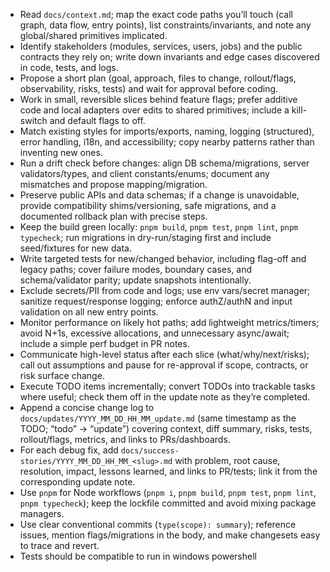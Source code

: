 * Read `docs/context.md`; map the exact code paths you’ll touch (call graph, data flow, entry points), list constraints/invariants, and note any global/shared primitives implicated.
* Identify stakeholders (modules, services, users, jobs) and the public contracts they rely on; write down invariants and edge cases discovered in code, tests, and logs.
* Propose a short plan (goal, approach, files to change, rollout/flags, observability, risks, tests) and wait for approval before coding.
* Work in small, reversible slices behind feature flags; prefer additive code and local adapters over edits to shared primitives; include a kill-switch and default flags to off.
* Match existing styles for imports/exports, naming, logging (structured), error handling, i18n, and accessibility; copy nearby patterns rather than inventing new ones.
* Run a drift check before changes: align DB schema/migrations, server validators/types, and client constants/enums; document any mismatches and propose mapping/migration.
* Preserve public APIs and data schemas; if a change is unavoidable, provide compatibility shims/versioning, safe migrations, and a documented rollback plan with precise steps.
* Keep the build green locally: `pnpm build`, `pnpm test`, `pnpm lint`, `pnpm typecheck`; run migrations in dry-run/staging first and include seed/fixtures for new data.
* Write targeted tests for new/changed behavior, including flag-off and legacy paths; cover failure modes, boundary cases, and schema/validator parity; update snapshots intentionally.
* Exclude secrets/PII from code and logs; use env vars/secret manager; sanitize request/response logging; enforce authZ/authN and input validation on all new entry points.
* Monitor performance on likely hot paths; add lightweight metrics/timers; avoid N+1s, excessive allocations, and unnecessary async/await; include a simple perf budget in PR notes.
* Communicate high-level status after each slice (what/why/next/risks); call out assumptions and pause for re-approval if scope, contracts, or risk surface change.
* Execute TODO items incrementally; convert TODOs into trackable tasks where useful; check them off in the update note as they’re completed.
* Append a concise change log to `docs/updates/YYYY_MM_DD_HH_MM_update.md` (same timestamp as the TODO; “todo” → “update”) covering context, diff summary, risks, tests, rollout/flags, metrics, and links to PRs/dashboards.
* For each debug fix, add `docs/success-stories/YYYY_MM_DD_HH_MM_<slug>.md` with problem, root cause, resolution, impact, lessons learned, and links to PR/tests; link it from the corresponding update note.
* Use `pnpm` for Node workflows (`pnpm i`, `pnpm build`, `pnpm test`, `pnpm lint`, `pnpm typecheck`); keep the lockfile committed and avoid mixing package managers.
* Use clear conventional commits (`type(scope): summary`); reference issues, mention flags/migrations in the body, and make changesets easy to trace and revert.
* Tests should be compatible to run in windows powershell